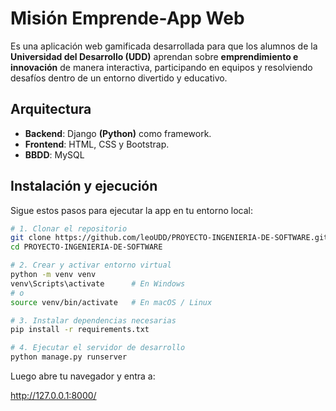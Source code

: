 # Misión Emprende-App Web

Es una aplicación web gamificada desarrollada para que los alumnos de la **Universidad del Desarrollo (UDD)** aprendan sobre **emprendimiento e innovación** de manera interactiva, participando en equipos y resolviendo desafíos dentro de un entorno divertido y educativo.

## Arquitectura

- **Backend**: Django **(Python)** como framework.
- **Frontend**: HTML, CSS y Bootstrap.
- **BBDD**: MySQL

## Instalación y ejecución

Sigue estos pasos para ejecutar la app en tu entorno local:

```bash
# 1. Clonar el repositorio
git clone https://github.com/leoUDD/PROYECTO-INGENIERIA-DE-SOFTWARE.git
cd PROYECTO-INGENIERIA-DE-SOFTWARE

# 2. Crear y activar entorno virtual
python -m venv venv
venv\Scripts\activate      # En Windows
# o
source venv/bin/activate   # En macOS / Linux

# 3. Instalar dependencias necesarias
pip install -r requirements.txt

# 4. Ejecutar el servidor de desarrollo
python manage.py runserver
```
Luego abre tu navegador y entra a:

http://127.0.0.1:8000/
